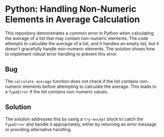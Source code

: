 # Python: Handling Non-Numeric Elements in Average Calculation

This repository demonstrates a common error in Python when calculating the average of a list that may contain non-numeric elements. The code attempts to calculate the average of a list, and it handles an empty list, but it doesn't gracefully handle non-numeric elements. The solution shows how to implement robust error handling to prevent this error.

## Bug

The `calculate_average` function does not check if the list contains non-numeric elements before attempting to calculate the average. This leads to a `TypeError` if the list contains non-numeric values.

## Solution

The solution addresses this by using a `try-except` block to catch the `TypeError` and handle it appropriately, either by returning an error message or providing alternative handling.
